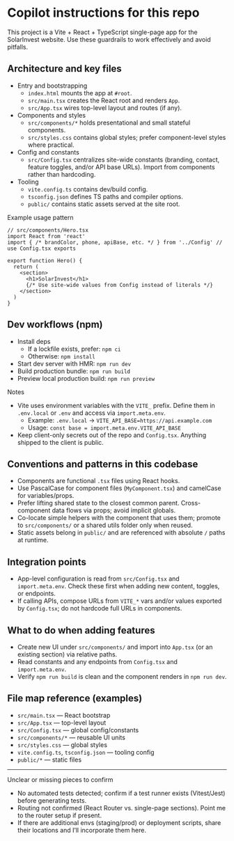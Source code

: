 # Copilot instructions for this repo

This project is a Vite + React + TypeScript single-page app for the SolarInvest website. Use these guardrails to work effectively and avoid pitfalls.

## Architecture and key files
- Entry and bootstrapping
  - `index.html` mounts the app at `#root`.
  - `src/main.tsx` creates the React root and renders `App`.
  - `src/App.tsx` wires top-level layout and routes (if any).
- Components and styles
  - `src/components/*` holds presentational and small stateful components.
  - `src/styles.css` contains global styles; prefer component-level styles where practical.
- Config and constants
  - `src/Config.tsx` centralizes site-wide constants (branding, contact, feature toggles, and/or API base URLs). Import from components rather than hardcoding.
- Tooling
  - `vite.config.ts` contains dev/build config.
  - `tsconfig.json` defines TS paths and compiler options.
  - `public/` contains static assets served at the site root.

Example usage pattern
```tsx
// src/components/Hero.tsx
import React from 'react'
import { /* brandColor, phone, apiBase, etc. */ } from '../Config' // use Config.tsx exports

export function Hero() {
  return (
    <section>
      <h1>SolarInvest</h1>
      {/* Use site-wide values from Config instead of literals */}
    </section>
  )
}
```

## Dev workflows (npm)
- Install deps
  - If a lockfile exists, prefer: `npm ci`
  - Otherwise: `npm install`
- Start dev server with HMR: `npm run dev`
- Build production bundle: `npm run build`
- Preview local production build: `npm run preview`

Notes
- Vite uses environment variables with the `VITE_` prefix. Define them in `.env.local` or `.env` and access via `import.meta.env`.
  - Example: `.env.local` → `VITE_API_BASE=https://api.example.com`
  - Usage: `const base = import.meta.env.VITE_API_BASE`
- Keep client-only secrets out of the repo and `Config.tsx`. Anything shipped to the client is public.

## Conventions and patterns in this codebase
- Components are functional `.tsx` files using React hooks.
- Use PascalCase for component files (`MyComponent.tsx`) and camelCase for variables/props.
- Prefer lifting shared state to the closest common parent. Cross-component data flows via props; avoid implicit globals.
- Co-locate simple helpers with the component that uses them; promote to `src/components/` or a shared utils folder only when reused.
- Static assets belong in `public/` and are referenced with absolute `/` paths at runtime.

## Integration points
- App-level configuration is read from `src/Config.tsx` and `import.meta.env`. Check these first when adding new content, toggles, or endpoints.
- If calling APIs, compose URLs from `VITE_*` vars and/or values exported by `Config.tsx`; do not hardcode full URLs in components.

## What to do when adding features
- Create new UI under `src/components/` and import into `App.tsx` (or an existing section) via relative paths.
- Read constants and any endpoints from `Config.tsx` and `import.meta.env`.
- Verify `npm run build` is clean and the component renders in `npm run dev`.

## File map reference (examples)
- `src/main.tsx` — React bootstrap
- `src/App.tsx` — top-level layout
- `src/Config.tsx` — global config/constants
- `src/components/*` — reusable UI units
- `src/styles.css` — global styles
- `vite.config.ts`, `tsconfig.json` — tooling config
- `public/*` — static files

---
Unclear or missing pieces to confirm
- No automated tests detected; confirm if a test runner exists (Vitest/Jest) before generating tests.
- Routing not confirmed (React Router vs. single-page sections). Point me to the router setup if present.
- If there are additional envs (staging/prod) or deployment scripts, share their locations and I’ll incorporate them here.